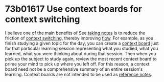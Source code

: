 # 73b01617 Use context boards for context switching

I believe one of the main benefits of
See [taking notes](1ec8f6a4_notetaking.md) is to reduce the friction of [context switching](bdeba9ab_contextswitching.md), thereby improving [flow](865e156b_flow.md).
For example, as you finish studying a given topic for the day, you can create a 
[context board](8bae751e_context_board.md) just for that particular learning session representing what you studied, what you learned, what you were thinking about during that session. Then when you pick up the subject to study again, review the most recent context board to prime your mind to pick up where you left off. For this reason, a context board need not be a comprehensive summary of an entire session's learning. Context boards are not intended to be used as [reference notes](a33cf63e_reference_notes.md).

